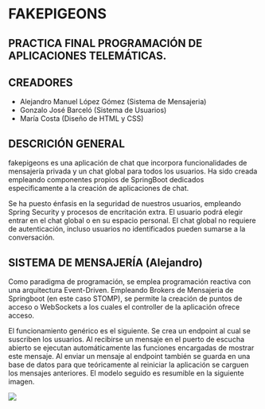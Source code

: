 # FAKEPIGEONS
## PRACTICA FINAL PROGRAMACIÓN DE APLICACIONES TELEMÁTICAS.
## CREADORES
- Alejandro Manuel López Gómez (Sistema de Mensajeria)
- Gonzalo José Barceló (Sistema de Usuarios)
- María Costa (Diseño de HTML y CSS)

## DESCRICIÓN GENERAL
fakepigeons es una aplicación de chat que incorpora funcionalidades de mensajería privada y un chat global para todos los usuarios. Ha sido creada empleando componentes propios de SpringBoot dedicados especificamente a la creación de aplicaciones de chat.

Se ha puesto énfasis en la seguridad de nuestros usuarios, empleando Spring Security y procesos de encritación extra. El usuario podrá elegir entrar en el chat global o en su espacio personal. El chat global no requiere de autenticación, incluso usuarios no identificados pueden sumarse a la conversación.

## SISTEMA DE MENSAJERÍA (Alejandro)
Como paradigma de programación, se emplea programación reactiva con una arquitectura Event-Driven. Empleando Brokers de Mensajeria de Springboot (en este caso STOMP), se permite la creación de puntos de acceso o WebSockets a los cuales el controller de la aplicación ofrece acceso.

El funcionamiento genérico es el siguiente. Se crea un endpoint al cual se suscriben los usuarios. Al recibirse un mensaje en el puerto de escucha abierto se ejecutan automáticamente las funciones encargadas de mostrar este mensaje. Al enviar un mensaje al endpoint también se guarda en una base de datos para que teóricamente al reiniciar la aplicación se carguen los mensajes anteriores. El modelo seguido es resumible en la siguiente imagen.

<img src="https://www.altexsoft.com/media/2021/06/key-components-of-event-driven-architectures.png">

